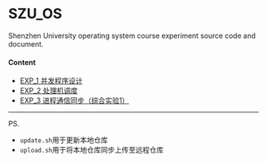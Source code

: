 # SZU_OS
Shenzhen University operating system course experiment source code and document.

#### Content

- [EXP_1 并发程序设计](EXP_1/EXP_1.md)
- [EXP_2 处理机调度](EXP_2/EXP_2.md)
- [EXP_3 进程通信同步（综合实验1）](EXP_3/EXP_3.md)

---

PS.

- `update.sh`用于更新本地仓库
- `upload.sh`用于将本地仓库同步上传至远程仓库
